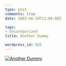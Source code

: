 ```yaml
---
type: post
comments: true
date: 2002-06-20T11:09:00Z

tags:
- Uncategorized
title: Another Dummy

wordpress_id: 925
---
```


[![Another Dummy](images/dummy.jpg)](images/dummy.jpg)
